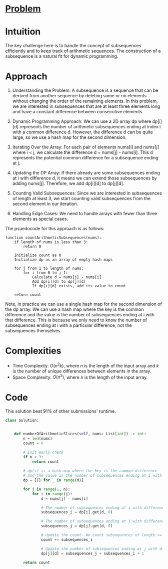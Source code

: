 # [Problem](https://leetcode.com/problems/arithmetic-slices-ii-subsequence/description/)

# Intuition
The key challenge here is to handle the concept of subsequences efficiently and to keep track of arithmetic sequences.
The construction of a subsequence is a natural fit for dynamic programming.

# Approach
1. Understanding the Problem: A subsequence is a sequence that can be derived from another sequence by deleting some or no elements without changing the order of the remaining elements. In this problem, we are interested in subsequences that are at least three elements long and have a constant difference between consecutive elements.

2. Dynamic Programming Approach: We can use a 2D array dp where dp[i][d] represents the number of arithmetic subsequences ending at index i with a common difference d. However, the difference d can be quite large, so we use a hash map for the second dimension.

3. Iterating Over the Array: For each pair of elements nums[i] and nums[j] where i < j, we calculate the difference d = nums[j] - nums[i]. This d represents the potential common difference for a subsequence ending at j.

4. Updating the DP Array: If there already are some subsequences ending at i with difference d, it means we can extend those subsequences by adding nums[j]. Therefore, we add dp[i][d] to dp[j][d].

5. Counting Valid Subsequences: Since we are interested in subsequences of length at least 3, we start counting valid subsequences from the second element in our iteration.

6. Handling Edge Cases: We need to handle arrays with fewer than three elements as special cases.

The psuedocode for this approach is as follows:
```
function countArithmeticSubsequences(nums):
    if length of nums is less than 3:
        return 0

    Initialize count as 0
    Initialize dp as an array of empty hash maps

    for j from 1 to length of nums:
        for i from 0 to j-1:
            Calculate d = nums[j] - nums[i]
            Add dp[i][d] to dp[j][d]
            If dp[i][d] exists, add its value to count

    return count
```

Note, in practice we can use a single hash map for the second dimension of the dp array. We can use a hash map where the key is the common difference and the value is the number of subsequences ending at i with that difference. This is because we only need to know the number of subsequences ending at i with a particular difference, not the subsequences themselves.

# Complexities
- Time Complexity: $O(n^2k)$, where $n$ is the length of the input array and $k$ is the number of unique differences between elements in the array.
- Space Complexity: $O(n^2)$, where $n$ is the length of the input array.

# Code
This solution beat 91% of other submissions' runtime.

```python
class Solution:


    def numberOfArithmeticSlices(self, nums: List[int]) -> int:
        n = len(nums)
        count = 0

        # Exit early check
        if n < 3:
            return count
        
        # dp[i] is a hash map where the key is the common difference
        # and the value is the number of subsequences ending at i with that difference
        dp = [{} for _ in range(n)]

        for j in range(1, n):
            for i in range(j):
                d = nums[j] - nums[i]

                # The number of subsequences ending at i with difference d
                subsequences_i = dp[i].get(d, 0)

                # The number of subsequences ending at j with difference d
                subsequences_j = dp[j].get(d, 0)

                # Update the count. We count subsequences of length >= 3, so add the subsequences ending at i
                count += subsequences_i

                # Update the number of subsequences ending at j with difference d
                dp[j][d] = subsequences_j + subsequences_i + 1

        return count
```